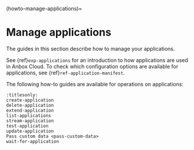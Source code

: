 (howto-manage-applications)=
# Manage applications

The guides in this section describe how to manage your applications.

See {ref}`exp-applications` for an introduction to how applications are used in Anbox Cloud. To check which configuration options are available for applications, see {ref}`ref-application-manifest`.

The following how-to guides are available for operations on applications:

```{toctree}
:titlesonly:
create-application
delete-application
extend-application
list-applications
stream-application
test-application
update-application
Pass custom data <pass-custom-data>
wait-for-application
```
